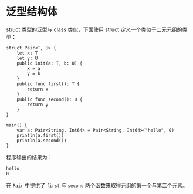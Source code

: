 # 泛型结构体

struct 类型的泛型与 class 类似，下面使用 struct 定义一个类似于二元元组的类型：

<!-- verify -->

```cangjie
struct Pair<T, U> {
    let x: T
    let y: U
    public init(a: T, b: U) {
        x = a
        y = b
    }
    public func first(): T {
        return x
    }
    public func second(): U {
        return y
    }
}

main() {
    var a: Pair<String, Int64> = Pair<String, Int64>("hello", 0)
    println(a.first())
    println(a.second())
}
```

程序输出的结果为：

```text
hello
0
```

在 `Pair` 中提供了 `first` 与 `second` 两个函数来取得元组的第一个与第二个元素。
